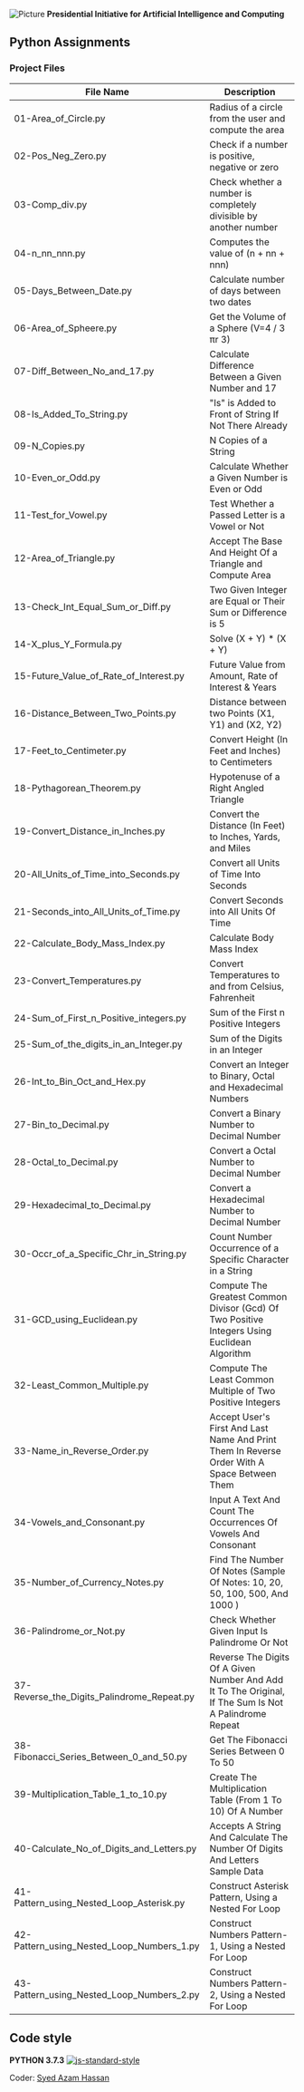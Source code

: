 ![Picture](https://i.ibb.co/jH9TFG5/Logo-PIAIC-fb7de414.png)
**Presidential Initiative for Artificial Intelligence and Computing**

## **Python Assignments**

### Project Files

| File Name | Description |
| ------ | ------ |
| 01-Area_of_Circle.py | Radius of a circle from the user and compute the area |
| 02-Pos_Neg_Zero.py | Check if a number is positive, negative or zero |
| 03-Comp_div.py | Check whether a number is completely divisible by another number |
| 04-n_nn_nnn.py | Computes the value of (n + nn + nnn) |
| 05-Days_Between_Date.py | Calculate number of days between two dates |
| 06-Area_of_Spheere.py	|  Get the Volume of a Sphere (V=4 / 3 πr 3) |
| 07-Diff_Between_No_and_17.py | Calculate Difference Between a Given Number and 17 |
| 08-Is_Added_To_String.py | "Is" is Added to Front of String If Not There Already |
| 09-N_Copies.py | N Copies of a String |
| 10-Even_or_Odd.py | Calculate Whether a Given Number is Even or Odd |
| 11-Test_for_Vowel.py | Test Whether a Passed Letter is a Vowel or Not |
| 12-Area_of_Triangle.py | Accept The Base And Height Of a Triangle and Compute Area |
| 13-Check_Int_Equal_Sum_or_Diff.py | Two Given Integer are Equal or Their Sum or Difference is 5 |
| 14-X_plus_Y_Formula.py | Solve (X + Y) * (X + Y) |
| 15-Future_Value_of_Rate_of_Interest.py | Future Value from Amount, Rate of Interest & Years |
| 16-Distance_Between_Two_Points.py | Distance between two Points (X1, Y1) and (X2, Y2) |
| 17-Feet_to_Centimeter.py | Convert Height (In Feet and Inches) to Centimeters |
| 18-Pythagorean_Theorem.py | Hypotenuse of a Right Angled Triangle |
| 19-Convert_Distance_in_Inches.py | Convert the Distance (In Feet) to Inches, Yards, and Miles |
| 20-All_Units_of_Time_into_Seconds.py | Convert all Units of Time Into Seconds |
| 21-Seconds_into_All_Units_of_Time.py | Convert Seconds into All Units Of Time |
| 22-Calculate_Body_Mass_Index.py | Calculate Body Mass Index |
| 23-Convert_Temperatures.py | Convert Temperatures to and from Celsius, Fahrenheit |
| 24-Sum_of_First_n_Positive_integers.py | Sum of the First n Positive Integers |
| 25-Sum_of_the_digits_in_an_Integer.py | Sum of the Digits in an Integer |
| 26-Int_to_Bin_Oct_and_Hex.py | Convert an Integer to Binary, Octal and Hexadecimal Numbers |
| 27-Bin_to_Decimal.py | Convert a Binary Number to Decimal Number |
| 28-Octal_to_Decimal.py | Convert a Octal Number to Decimal Number |
| 29-Hexadecimal_to_Decimal.py | Convert a Hexadecimal Number to Decimal Number |
| 30-Occr_of_a_Specific_Chr_in_String.py | Count Number Occurrence of a Specific Character in a String |
| 31-GCD_using_Euclidean.py | Compute The Greatest Common Divisor (Gcd) Of Two Positive Integers Using Euclidean Algorithm |
| 32-Least_Common_Multiple.py | Compute The Least Common Multiple of Two Positive Integers |
| 33-Name_in_Reverse_Order.py | Accept User's First And Last Name And Print Them In Reverse Order With A Space Between Them |
| 34-Vowels_and_Consonant.py | Input A Text And Count The Occurrences Of Vowels And Consonant |
| 35-Number_of_Currency_Notes.py | Find The Number Of Notes (Sample Of Notes: 10, 20, 50, 100, 500, And 1000 ) |
| 36-Palindrome_or_Not.py | Check Whether Given Input Is Palindrome Or Not |
| 37-Reverse_the_Digits_Palindrome_Repeat.py | Reverse The Digits Of A Given Number And Add It To The Original, If The Sum Is Not A Palindrome Repeat |
| 38-Fibonacci_Series_Between_0_and_50.py | Get The Fibonacci Series Between 0 To 50 |
| 39-Multiplication_Table_1_to_10.py | Create The Multiplication Table (From 1 To 10) Of A Number |
| 40-Calculate_No_of_Digits_and_Letters.py | Accepts A String And Calculate The Number Of Digits And Letters Sample Data |
| 41-Pattern_using_Nested_Loop_Asterisk.py | Construct Asterisk Pattern, Using a Nested For Loop |
| 42-Pattern_using_Nested_Loop_Numbers_1.py | Construct Numbers Pattern-1, Using a Nested For Loop |
| 43-Pattern_using_Nested_Loop_Numbers_2.py | Construct Numbers Pattern-2, Using a Nested For Loop |



## Code style
**PYTHON 3.7.3**
[![js-standard-style](https://img.shields.io/pypi/pyversions/Django.svg?style=flat)](https://github.com/python)

Coder: [Syed Azam Hassan](https://github.com/Syed-Azam)
